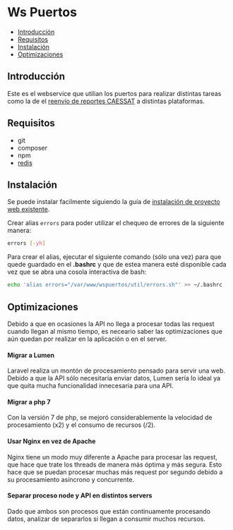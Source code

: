 # Ws Puertos

- [Introducción](#introduccion)
- [Requisitos](#requisitos)
- [Instalación](#instalacion)
- [Optimizaciones](#optimizaciones)


<a name="introduccion"></a>
## Introducción

Este es el webservice que utilian los puertos para realizar distintas tareas como la de el [reenvío de reportes CAESSAT][reenvios-caessat] a distintas plataformas.

<a name="requisitos"></a>
## Requisitos

- git
- composer
- npm
- [redis][redis]

<a name="instalacion"></a>
## Instalación

Se puede instalar facilmente siguiendo la guía de [instalación de proyecto web existente][guia-instalacion].

Crear alias `errors` para poder utilizar el chequeo de errores de la siguiente manera:

```bash
errors [-yh]
```
Para crear el alias, ejecutar el siguiente comando (sólo una vez) para que quede guardado en el **.bashrc** y que de estea manera esté disponible cada vez que se abra una cosola interactiva de bash:

```bash
echo 'alias errors="/var/www/wspuertos/util/errors.sh"' >> ~/.bashrc
```

<a name="optimizaciones"></a>
## Optimizaciones

Debido a que en ocasiones la API no llega a procesar todas las request cuando llegan al mismo tiempo, es neceario saber las optimizaciones que aún quedan por realizar en la aplicación o en el server.

#### Migrar a Lumen

Laravel realiza un montón de procesamiento pensado para servir una web. Debido a que la API sólo necesitaría enviar datos, Lumen sería lo ideal ya que quita mucha funcionalidad innecesaria para una API.

#### Migrar a php 7

Con la versión 7 de php, se mejoró considerablemente la velocidad de procesamiento (x2) y el consumo de recursos (/2).

#### Usar Nginx en vez de Apache

Nginx tiene un modo muy diferente a Apache para procesar las request, que hace que trate los threads de manera más óptima y más segura. Esto hace que se puedan procesar muchas más request por segundo debido a su procesamiento asíncrono y concurrente.

#### Separar proceso node y API en distintos servers

Dado que ambos son procesos que están continuamente procesando datos, analizar de separarlos si llegan a consumir muchos recursos.

 [reenvios-caessat]: /Reenvios-de-posiciones
 [guia-instalacion]: /Web/Creacion-proyecto-web#instalacion-proyectos
 [redis]: /Software-de-terceros/Redis#instalacion
